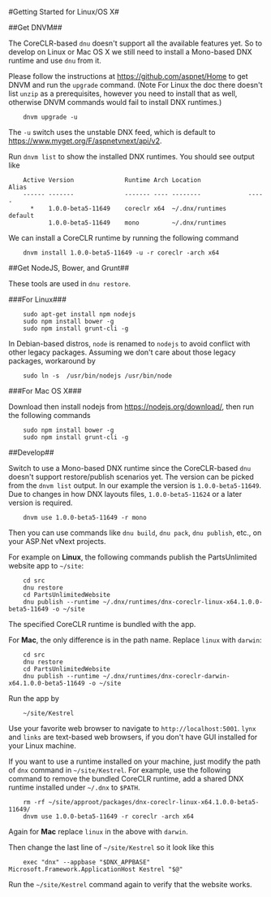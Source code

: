 #Getting Started for Linux/OS X#

##Get DNVM##

The CoreCLR-based `dnu` doesn't support all the available features
yet.  So to develop on Linux or Mac OS X we still need to install a Mono-based
DNX runtime and use `dnu` from it.

Please follow the instructions at
<https://github.com/aspnet/Home> to get DNVM and run the `upgrade`
command. (Note For Linux the doc there doesn't list `unzip` as a
prerequisites, however you need to install that as well, otherwise
DNVM commands would fail to install DNX runtimes.)

```
    dnvm upgrade -u
```

The `-u` switch uses the unstable DNX feed, which is default to
<https://www.myget.org/F/aspnetvnext/api/v2>.

Run `dnvm list` to show the installed DNX runtimes.  You should see output
like

```
    Active Version              Runtime Arch Location             Alias
    ------ -------              ------- ---- --------             -----
      *    1.0.0-beta5-11649    coreclr x64  ~/.dnx/runtimes      default
           1.0.0-beta5-11649    mono         ~/.dnx/runtimes
```

We can install a CoreCLR runtime by running the following command

```
    dnvm install 1.0.0-beta5-11649 -u -r coreclr -arch x64
```


##Get NodeJS, Bower, and Grunt##

These tools are used in `dnu restore`.

###For Linux###

```
    sudo apt-get install npm nodejs
    sudo npm install bower -g
    sudo npm install grunt-cli -g
```

In Debian-based distros, `node` is renamed to `nodejs` to avoid
conflict with other legacy packages.  Assuming we don't care about
those legacy packages, workaround by

```
    sudo ln -s  /usr/bin/nodejs /usr/bin/node
```

###For Mac OS X###

Download then install nodejs from <https://nodejs.org/download/>, then
run the following commands

```
    sudo npm install bower -g
    sudo npm install grunt-cli -g
```

##Develop##

Switch to use a Mono-based DNX runtime since the CoreCLR-based `dnu`
doesn't support restore/publish scenarios yet. The version can be picked
from the `dnvm list` output.  In our example the version is
`1.0.0-beta5-11649`.  Due to changes in how DNX layouts files,
`1.0.0-beta5-11624` or a later version is required.

```
    dnvm use 1.0.0-beta5-11649 -r mono
```

Then you can use commands like `dnu build`, `dnu pack`, `dnu publish`,
etc., on your ASP.Net vNext projects.

For example on **Linux**, the following commands publish the PartsUnlimited website app to `~/site`:

```
    cd src
    dnu restore
    cd PartsUnlimitedWebsite
    dnu publish --runtime ~/.dnx/runtimes/dnx-coreclr-linux-x64.1.0.0-beta5-11649 -o ~/site
```

The specified CoreCLR runtime is bundled with the app.

For **Mac**, the only difference is in the path name.  Replace `linux`
with `darwin`:

```
    cd src
    dnu restore
    cd PartsUnlimitedWebsite
    dnu publish --runtime ~/.dnx/runtimes/dnx-coreclr-darwin-x64.1.0.0-beta5-11649 -o ~/site
```

Run the app by

```
    ~/site/Kestrel
```

Use your favorite web browser to navigate to `http://localhost:5001`.
`lynx` and `links` are text-based web browsers, if you don't have GUI
installed for your Linux machine.

If you want to use a runtime installed on your machine, just modify
the path of `dnx` command in `~/site/Kestrel`.  For example, use the
following command to remove the bundled CoreCLR runtime, add a shared DNX
runtime installed under `~/.dnx` to `$PATH`.

```
    rm -rf ~/site/approot/packages/dnx-coreclr-linux-x64.1.0.0-beta5-11649/
    dnvm use 1.0.0-beta5-11649 -r coreclr -arch x64
```

Again for **Mac** replace `linux` in the above with `darwin`.

Then change the last line of `~/site/Kestrel` so it look like this

```
    exec "dnx" --appbase "$DNX_APPBASE" Microsoft.Framework.ApplicationHost Kestrel "$@"
```

Run the `~/site/Kestrel` command again to verify that the website works.
